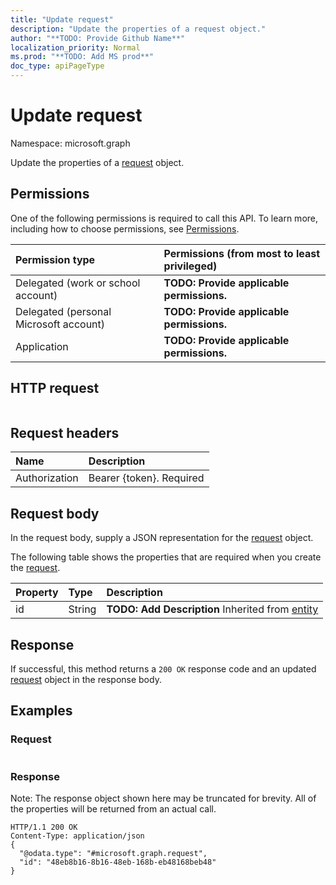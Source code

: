 ```yaml
---
title: "Update request"
description: "Update the properties of a request object."
author: "**TODO: Provide Github Name**"
localization_priority: Normal
ms.prod: "**TODO: Add MS prod**"
doc_type: apiPageType
---
```


# Update request

Namespace: microsoft.graph

Update the properties of a [request](../resources/request.md) object.

## Permissions
One of the following permissions is required to call this API. To learn more, including how to choose permissions, see [Permissions](/concepts/permissions-reference.md).

|Permission type|Permissions (from most to least privileged)|
|:---|:---|
|Delegated (work or school account)|**TODO: Provide applicable permissions.**|
|Delegated (personal Microsoft account)|**TODO: Provide applicable permissions.**|
|Application|**TODO: Provide applicable permissions.**|

## HTTP request
<!-- {
  "blockType": "ignored"
}
-->
``` http
```

## Request headers
|Name|Description|
|:---|:---|
|Authorization|Bearer {token}. Required|

## Request body
In the request body, supply a JSON representation for the [request](../resources/request.md) object.

The following table shows the properties that are required when you create the [request](../resources/request.md).

|Property|Type|Description|
|:---|:---|:---|
|id|String|**TODO: Add Description** Inherited from [entity](../resources/entity.md)|



## Response
If successful, this method returns a `200 OK` response code and an updated [request](../resources/request.md) object in the response body.

## Examples

### Request
<!-- {
  "blockType": "request",
  "name": "update_request"
}
-->
``` http

```

### Response
Note: The response object shown here may be truncated for brevity. All of the properties will be returned from an actual call.
<!-- {
  "blockType": "response",
  "truncated": true
}
-->
``` http
HTTP/1.1 200 OK
Content-Type: application/json
{
  "@odata.type": "#microsoft.graph.request",
  "id": "48eb8b16-8b16-48eb-168b-eb48168beb48"
}
```

